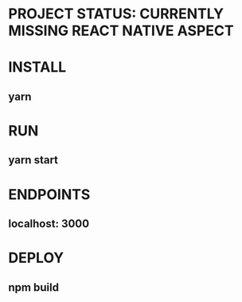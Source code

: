 # PROJECT STATUS: CURRENTLY MISSING REACT NATIVE ASPECT

# INSTALL 
## yarn 
# RUN 
## yarn start 
# ENDPOINTS 
## localhost: 3000
# DEPLOY 
## npm build
